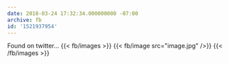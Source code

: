```yaml
---
date: 2018-03-24 17:32:34.000000000 -07:00
archive: fb
id: '1521937954'
---
```


Found on twitter...
{{< fb/images >}}
{{< fb/image src="image.jpg" />}}
{{< /fb/images >}}
